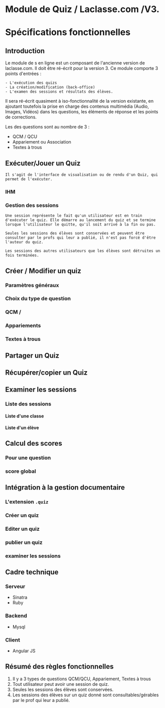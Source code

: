 # Module de Quiz / Laclasse.com /V3.
# Spécifications fonctionnelles

## Introduction
Le module de s en ligne est un composant de l'ancienne version de laclasse.com. Il doit être ré-écrit pour la version 3.
Ce module comporte 3 points d'entrées : 

	- L'exécution des quizs
	- La création/modification (back-office)
	- L'examen des sessions et résultats des élèves.
Il sera ré-écrit quasiment à iso-fonctionnalité de la version existante, en ajoutant toutefois la prise en charge des contenus multimédia (Audio, Images, Vidéos) dans les questions, les éléments de réponse et les points de corrections.

Les des questions sont au nombre de 3 : 

- QCM / QCU
- Appariement ou Association
- Textes à trous

## Exécuter/Jouer un Quiz
	Il s'agit de l'interface de visualisation ou de rendu d'un Quiz, qui permet de l'exécuter.

### IHM
	
### Gestion des sessions
	Une session représente le fait qu'un utilisateur est en train d'exécuter le quiz. Elle démarre au lancement du quiz et se termine lorsque l'utilisateur le quitte, qu'il soit arrivé à la fin ou pas.

	Seules les sessions des élèves sont conservées et peuvent être consulter par le profs qui leur a publié, il n'est pas forcé d'être l'auteur du quiz.

	Les sessions des autres utilisateurs que les élèves sont détruites un fois terminées.

## Créer / Modifier un quiz

### Paramètres généraux

### Choix du type de question

### QCM / 

### Appariements

### Textes à trous


## Partager un Quiz


## Récupérer/copier un Quiz



## Examiner les sessions

### Liste des sessions

#### Liste d'une classe

#### Liste d'un élève

## Calcul des scores

### Pour une question

### score global



## Intégration à la gestion documentaire

### L'extension `.quiz`

### Créer un quiz

### Editer un quiz

### publier un quiz

### examiner les sessions


## Cadre technique

### Serveur

  - Sinatra
  - Ruby

### Backend

  - Mysql

### Client

  - Angular JS

## Résumé des règles fonctionnelles

1. Il y a 3 types de questions QCM/QCU, Appariement, Textes à trous
2. Tout utilisateur peut avoir une session de quiz.
3. Seules les sessions des élèves sont conservées.
4. Les sessions des élèves sur un quiz donné sont consultables/gérables par le prof qui leur a publié.
